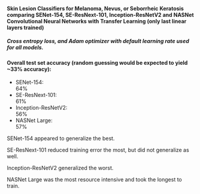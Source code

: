 #### Skin Lesion Classifiers for Melanoma, Nevus, or Seborrheic Keratosis comparing SENet-154, SE-ResNext-101, Inception-ResNetV2 and NASNet Convolutional Neural Networks with Transfer Learning (only last linear layers trained)

##### Cross entropy loss, and Adam optimizer with default learning rate used for all models.

#### Overall test set accuracy (random guessing would be expected to yield ~33% accuracy):
- SENet-154:           
64%
- SE-ResNext-101:      
61%
- Inception-ResNetV2:  
56%
- NASNet Large:        
57%

SENet-154 appeared to generalize the best.

SE-ResNext-101 reduced training error the most, but did not generalize as well.

Inception-ResNetV2 generalized the worst.

NASNet Large was the most resource intensive and took the longest to train. 
